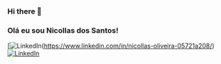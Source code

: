 ### Hi there 👋

### Olá eu sou Nicollas dos Santos!

[![LinkedIn](https://img.shields.io/badge/LinkedIn-0077B5?style=for-the-badge&logo=linkedin&logoColor=white])(https://www.linkedin.com/in/nicollas-oliveira-05721a208/)
[![LinkedIn]([https://img.shields.io/badge/LinkedIn-0077B5?style=for-the-badge&logo=linkedin&logoColor=white)](https://www.linkedin.com/in/nicollas-oliveira-05721a208/)
